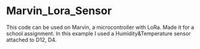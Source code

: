 # Marvin_Lora_Sensor
This code can be used on Marvin, a microcontroller with LoRa. Made it for a school assignment. 
In this example I used a Humidity&Temperature sensor attached to D12, D4.
